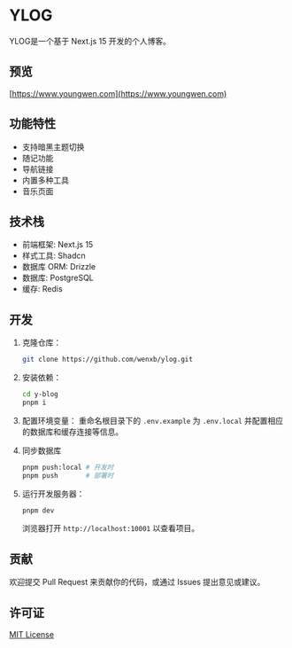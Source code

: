 # YLOG

YLOG是一个基于 Next.js 15 开发的个人博客。

## 预览

[https://www.youngwen.com](https://www.youngwen.com)

## 功能特性

- 支持暗黑主题切换
- 随记功能
- 导航链接
- 内置多种工具
- 音乐页面

## 技术栈

- 前端框架: Next.js 15
- 样式工具: Shadcn
- 数据库 ORM: Drizzle
- 数据库: PostgreSQL
- 缓存: Redis

## 开发

1. 克隆仓库：

    ```bash
    git clone https://github.com/wenxb/ylog.git
    ```

2. 安装依赖：

    ```bash
    cd y-blog
    pnpm i
    ```

3. 配置环境变量：
   重命名根目录下的 `.env.example` 为 `.env.local` 并配置相应的数据库和缓存连接等信息。

4. 同步数据库

   ```bash
   pnpm push:local # 开发时
   pnpm push       # 部署时
   ```

5. 运行开发服务器：

    ```bash
    pnpm dev
    ```

   浏览器打开 `http://localhost:10001` 以查看项目。

## 贡献

欢迎提交 Pull Request 来贡献你的代码，或通过 Issues 提出意见或建议。

## 许可证

[MIT License](LICENSE)
